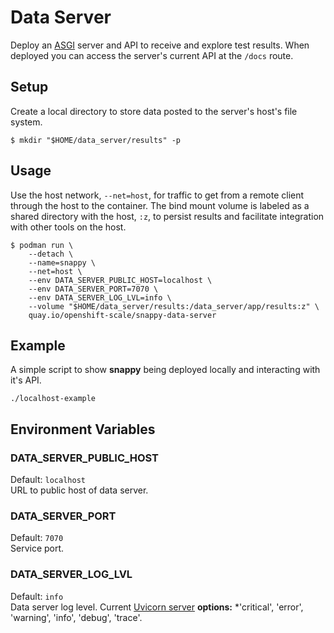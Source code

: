 # Data Server

Deploy an [ASGI](https://asgi.readthedocs.io/en/latest/introduction.html) server and API to receive and explore test results. When deployed you can access the server's current API at the `/docs` route.

## Setup

Create a local directory to store data posted to the server's host's file system.

```shell
$ mkdir "$HOME/data_server/results" -p
```

## Usage

Use the host network, `--net=host`, for traffic to get from a remote client through the host to the container. The bind mount volume is labeled as a shared directory with the host, `:z`, to persist results and facilitate integration with other tools on the host.

```shell
$ podman run \
    --detach \
    --name=snappy \
    --net=host \
    --env DATA_SERVER_PUBLIC_HOST=localhost \
    --env DATA_SERVER_PORT=7070 \
    --env DATA_SERVER_LOG_LVL=info \
    --volume "$HOME/data_server/results:/data_server/app/results:z" \ 
    quay.io/openshift-scale/snappy-data-server
```

## Example

A simple script to show **snappy** being deployed locally and interacting with it's API.

```shell
./localhost-example
````

## Environment Variables

### DATA_SERVER_PUBLIC_HOST
Default: `localhost`  
URL to public host of data server.

### DATA_SERVER_PORT
Default: `7070`  
Service port.

### DATA_SERVER_LOG_LVL
Default: `info`  
Data server log level. Current [Uvicorn server](https://www.uvicorn.org) **options:** *'critical', 'error', 'warning', 'info', 'debug', 'trace'.

